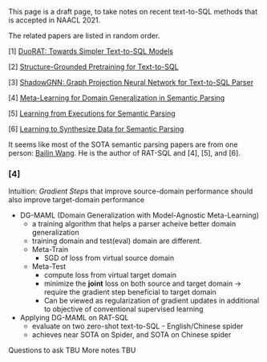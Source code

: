 This page is a draft page, to take notes on recent text-to-SQL methods that is accepted in NAACL 2021.

The related papers are listed in random order.

[1] [DuoRAT: Towards Simpler Text-to-SQL Models](https://www.aclweb.org/anthology/2021.naacl-main.103.pdf)

[2] [Structure-Grounded Pretraining for Text-to-SQL](https://www.aclweb.org/anthology/2021.naacl-main.105.pdf)

[3] [ShadowGNN: Graph Projection Neural Network for Text-to-SQL Parser](https://www.aclweb.org/anthology/2021.naacl-main.441.pdf)

[4] [Meta-Learning for Domain Generalization in Semantic Parsing](https://www.aclweb.org/anthology/2021.naacl-main.33.pdf)

[5] [Learning from Executions for Semantic Parsing](https://arxiv.org/pdf/2104.05819.pdf)

[6] [Learning to Synthesize Data for Semantic Parsing](https://arxiv.org/pdf/2104.05827.pdf)

It seems like most of the SOTA semantic parsing papers are from one person: [Bailin Wang](https://berlino.github.io/). He is the author of RAT-SQL and [4], [5], and [6].

### [4]

Intuition: _Gradient Steps_ that improve source-domain performance should also improve target-domain performance

* DG-MAML (Domain Generalization with Model-Agnostic Meta-Learning)
  * a training algorithm that helps a parser acheive better domain generalization
  * training domain and test(eval) domain are different.
  * Meta-Train
    * SGD of loss from virtual source domain
  * Meta-Test
    * compute loss from virtual target domain
    * minimize the **joint** loss on both source and target domain -> require the gradient step beneficial to target domain
    * Can be viewed as regularization of gradient updates in additional to objective of conventional supervised learning
* Applying DG-MAML on RAT-SQL
  * evaluate on two zero-shot text-to-SQL - English/Chinese spider
  * achieves near SOTA on Spider, and SOTA on Chinese spider

Questions to ask TBU
More notes TBU

